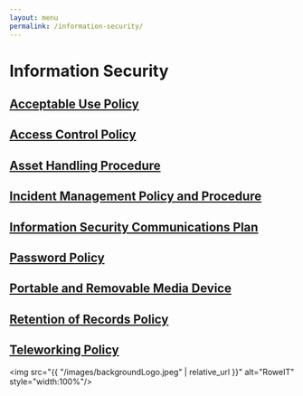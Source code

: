```yaml
---
layout: menu
permalink: /information-security/
---
```


<h1>Information Security</h1>
<h2><a href="{{ "/information-security/Acceptable-Use-Policy.html" | relative_url }}">Acceptable Use Policy</a></h2>
<h2><a href="{{ "/information-security/Access-Control-Policy.html" | relative_url }}">Access Control Policy</a></h2>
<h2><a href="{{ "/information-security/Asset-Handling-Procedure.html" | relative_url }}">Asset Handling Procedure</a></h2>
<h2><a href="{{ "/information-security/Incident-Management-Policy-and-Procedure.html" | relative_url }}">Incident Management Policy and Procedure</a></h2>
<h2><a href="{{ "/information-security/Information-Security-Communications-Plan.html" | relative_url }}">Information Security Communications Plan</a></h2>
<h2><a href="{{ "/information-security/Password-Policy.html" | relative_url }}">Password Policy</a></h2>
<h2><a href="{{ "/information-security/Portable-and-Removable-Media-Devices.html" | relative_url }}">Portable and Removable Media Device</a></h2>
<h2><a href="{{ "/information-security/Retention-of-Records-Policy.html" | relative_url }}">Retention of Records Policy</a></h2>
<h2><a href="{{ "/information-security/Teleworking-Policy.html" | relative_url }}">Teleworking Policy</a></h2>

<img src="{{ "/images/backgroundLogo.jpeg" | relative_url }}" alt="RoweIT"  style="width:100%"/>

